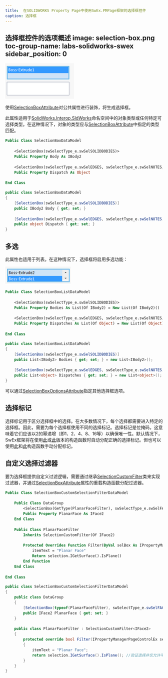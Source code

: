 ```yaml
---
title:  在SOLIDWORKS Property Page中使用SwEx.PMPage框架的选择框控件
caption: 选择框
---
```

 选择框控件的选项概述
image: selection-box.png
toc-group-name: labs-solidworks-swex
sidebar_position: 0
---
![选择框控件](selection-box.png)

使用[SelectionBoxAttribute](https://docs.codestack.net/swex/pmpage/html/T_CodeStack_SwEx_PMPage_Attributes_SelectionBoxAttribute.htm)对公共属性进行装饰，将生成选择框。

此属性适用于[SolidWorks.Interop.SldWorks](https://help.solidworks.com/2014/english/api/SWHelp_List.html?id=a4a58f35c9bf4504aea25542315877d0#Pg0&ProductType=&ProductName=)命名空间中的对象类型或任何特定可选择类型。在这种情况下，对象的类型应与[SelectionBoxAttribute](https://docs.codestack.net/swex/pmpage/html/T_CodeStack_SwEx_PMPage_Attributes_SelectionBoxAttribute.htm)中指定的类型匹配。

~~~vb
Public Class SelectionBoxDataModel

    <SelectionBox(swSelectType_e.swSelSOLIDBODIES)>
    Public Property Body As IBody2

    <SelectionBox(swSelectType_e.swSelEDGES, swSelectType_e.swSelNOTES, swSelectType_e.swSelCOORDSYS)>
    Public Property Dispatch As Object

End Class
~~~

~~~cs
public class SelectionBoxDataModel
{
    [SelectionBox(swSelectType_e.swSelSOLIDBODIES)]
    public IBody2 Body { get; set; }

    [SelectionBox(swSelectType_e.swSelEDGES, swSelectType_e.swSelNOTES, swSelectType_e.swSelCOORDSYS)]
    public object Dispatch { get; set; }
}
~~~

## 多选

此属性也适用于列表。在这种情况下，选择框将启用多选功能：

![选择框中选择的多个实体](selection-box-multiple.png)

~~~vb
Public Class SelectionBoxListDataModel

    <SelectionBox(swSelectType_e.swSelSOLIDBODIES)>
    Public Property Bodies As List(Of IBody2) = New List(Of IBody2)()

    <SelectionBox(swSelectType_e.swSelEDGES, swSelectType_e.swSelNOTES, swSelectType_e.swSelCOORDSYS)>
    Public Property Dispatches As List(Of Object) = New List(Of Object)()

End Class
~~~

~~~cs
public class SelectionBoxListDataModel
{
    [SelectionBox(swSelectType_e.swSelSOLIDBODIES)]
    public List<IBody2> Bodies { get; set; } = new List<IBody2>();

    [SelectionBox(swSelectType_e.swSelEDGES, swSelectType_e.swSelNOTES, swSelectType_e.swSelCOORDSYS)]
    public List<object> Dispatches { get; set; } = new List<object>();
}
~~~


可以通过[SelectionBoxOptionsAttribute](https://docs.codestack.net/swex/pmpage/html/T_CodeStack_SwEx_PMPage_Attributes_SelectionBoxOptionsAttribute.htm)指定其他选择框选项。

## 选择标记

选择标记用于区分选择框中的选择。在大多数情况下，每个选择都需要进入特定的选择框。因此，需要为每个选择框使用不同的选择标记。选择标记是位掩码，这意味着它们应该以2的幂递增（即1、2、4、8、16等）以确保唯一性。默认情况下，SwEx框架将在使用[此](https://docs.codestack.net/swex/pmpage/html/M_CodeStack_SwEx_PMPage_Attributes_SelectionBoxAttribute__ctor.htm)或[此](https://docs.codestack.net/swex/pmpage/html/M_CodeStack_SwEx_PMPage_Attributes_SelectionBoxAttribute__ctor_3.htm)版本的构造函数时自动分配正确的选择标记。但也可以使用[此](https://docs.codestack.net/swex/pmpage/html/M_CodeStack_SwEx_PMPage_Attributes_SelectionBoxAttribute__ctor_1.htm)和[此](https://docs.codestack.net/swex/pmpage/html/M_CodeStack_SwEx_PMPage_Attributes_SelectionBoxAttribute__ctor_2.htm)构造函数手动分配标记。

## 自定义选择过滤器

要为选择框提供自定义过滤逻辑，需要通过继承[SelectionCustomFilter](https://docs.codestack.net/swex/pmpage/html/T_CodeStack_SwEx_PMPage_Base_SelectionCustomFilter_1.htm)类来实现过滤器，并通过[SelectionBoxAttribute](https://docs.codestack.net/swex/pmpage/html/M_CodeStack_SwEx_PMPage_Attributes_SelectionBoxAttribute__ctor_2.htm)属性的重载构造函数分配过滤器。

~~~vb
Public Class SelectionBoxCustomSelectionFilterDataModel

    Public Class DataGroup
        <SelectionBox(GetType(PlanarFaceFilter), swSelectType_e.swSelFACES)>
        Public Property PlanarFace As IFace2
    End Class

    Public Class PlanarFaceFilter
        Inherits SelectionCustomFilter(Of IFace2)

        Protected Overrides Function Filter(ByVal selBox As IPropertyManagerPageControlEx, ByVal selection As IFace2, ByVal selType As swSelectType_e, ByRef itemText As String) As Boolean
            itemText = "Planar Face"
            Return selection.IGetSurface().IsPlane()
        End Function
    End Class

End Class
~~~

~~~cs
public class SelectionBoxCustomSelectionFilterDataModel
{
    public class DataGroup
    {
        [SelectionBox(typeof(PlanarFaceFilter), swSelectType_e.swSelFACES)] //将标准过滤器设置为面，并将自定义过滤器设置为仅过滤平面面
        public IFace2 PlanarFace { get; set; }
    }

    public class PlanarFaceFilter : SelectionCustomFilter<IFace2>
    {
        protected override bool Filter(IPropertyManagerPageControlEx selBox, IFace2 selection, swSelectType_e selType, ref string itemText)
        {
            itemText = "Planar Face";
            return selection.IGetSurface().IsPlane(); //验证选择并仅允许平面面
        }
    }
}
~~~